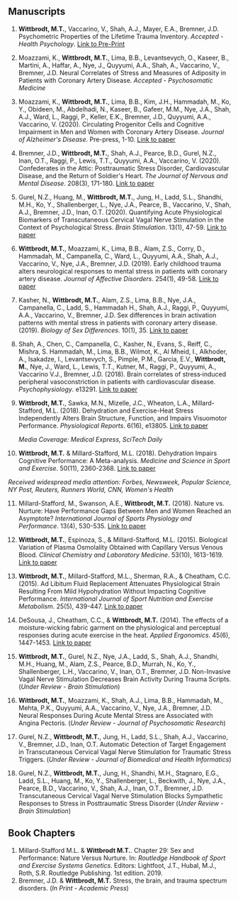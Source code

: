 ## Manuscripts

1. **Wittbrodt, M.T.**, Vaccarino, V., Shah, A.J., Mayer, E.A., Bremner, J.D. Psychometric Properties of the Lifetime Trauma Inventory. *Accepted - Health Psychology*. [Link to Pre-Print](https://drive.google.com/file/d/13RXRNTFKPfBHfOZQpNwxZgMQwOFT225w/view?usp=sharing)

2. Moazzami, K., **Wittbrodt, M.T.**, Lima, B.B., Levantsevych, O., Kaseer, B., Martini, A., Haffar, A., Nye, J., Quyyumi, A.A., Shah, A., Vaccarino, V., Bremner, J.D. Neural Correlates of Stress and Measures of Adiposity in Patients with Coronary Artery Disease.  *Accepted - Psychosomatic Medicine*

3. Moazzami, K., **Wittbrodt, M.T.**, Lima, B.B., Kim, J.H., Hammadah, M., Ko, Y., Obideen, M., Abdelhadi, N., Kaseer, B., Gafeer, M.M., Nye, J.A., Shah, A.J., Ward, L., Raggi, P., Keller, E.K., Bremner, J.D., Quyyumi, A.A., Vaccarino, V. (2020). Circulating Progenitor Cells and Cognitive Impairment in Men and Women with Coronary Artery Disease. *Journal of Alzheimer's Disease*. Pre-press, 1-10. [Link to paper](https://content.iospress.com/articles/journal-of-alzheimers-disease/jad191063) 

4. Bremner, J.D., **Wittbrodt, M.T.**, Shah, A.J., Pearce, B.D., Gurel, N.Z., Inan, O.T., Raggi, P., Lewis, T.T., Quyyumi, A.A., Vaccarino, V. (2020). Confederates in the Attic: Posttraumatic Stress Disorder, Cardiovascular Disease, and the Return of Soldier's Heart. *The Journal of Nervous and Mental Disease*. 208(3), 171-180. [Link to paper](https://drive.google.com/file/d/1jpxWTNSlcro2I2z-2fyAi68pkjAhMxbM/view?usp=sharing)

5. Gurel, N.Z., Huang, M., **Wittbrodt, M.T.**, Jung, H., Ladd, S.L., Shandhi, M.H., Ko, Y., Shallenberger, L., Nye, J.A., Pearce, B., Vaccarino, V., Shah, A.J., Bremner, J.D., Inan, O.T. (2020). Quantifying Acute Physiological Biomarkers of Transcutaneous Cervical Vagal Nerve Stimulation in the Context of Psychological Stress. *Brain Stimulation*. 13(1), 47-59.  [Link to paper](https://drive.google.com/file/d/16smZCp1UY_teDI6kHHXnoSjllB8RAZVe/view?usp=sharing)

6. **Wittbrodt, M.T.**, Moazzami, K., Lima, B.B., Alam, Z.S., Corry, D., Hammadah, M., Campanella, C., Ward, L., Quyyumi, A.A., Shah, A.J., Vaccarino, V., Nye, J.A., Bremner, J.D. (2019). Early childhood trauma alters neurological responses to mental stress in patients with coronary artery disease. *Journal of Affective Disorders*. 254(1), 49-58. [Link to paper](https://drive.google.com/file/d/1tteilQGUksu5lUcZdJ6dl7Hx_32AAZBT/view?usp=sharing)

7. Kasher, N., **Wittbrodt, M.T.**, Alam, Z.S., Lima, B.B., Nye, J.A., Campanella, C., Ladd, S., Hammadah H., Shah, A.J., Raggi, P., Quyyumi, A.A., Vaccarino, V., Bremner, J.D. Sex differences in brain activation patterns with mental stress in patients with coronary artery disease. (2019). *Biology of Sex Differences*. 10(1), 35. [Link to paper](https://drive.google.com/file/d/1fGCTbFeHXXnubMI0U4k37t3poGQOY4R-/view?usp=sharing)

8. Shah, A., Chen, C., Campanella, C., Kasher, N., Evans, S., Reiff, C., Mishra, S. Hammadah, M., Lima, B.B., Wilmot, K., Al Mheid, I., Alkhoder, A., Isakadze, I., Levantsevych, S., Pimple, P.M., Garcia, E.V., **Wittbrodt, M.**, Nye, J., Ward, L., Lewis, T.T., Kutner, M., Raggi, P., Quyyumi, A., Vaccarino V.J., Bremner, J.D. (2018). Brain correlates of stress‐induced peripheral vasoconstriction in patients with cardiovascular disease. *Psychophysiology*. e13291. [Link to paper](https://drive.google.com/file/d/1VJi1Wzqsny9mWaqvqATaRk3Cx4v6nImH/view?usp=sharing)

9. **Wittbrodt, M.T.**, Sawka, M.N., Mizelle, J.C., Wheaton, L.A., Millard-Stafford, M.L. (2018). Dehydration and Exercise-Heat Stress Independently Alters Brain Structure, Function, and Impairs Visuomotor Performance. *Physiological Reports*. 6(16), e13805.  [Link to paper](https://drive.google.com/file/d/1RQgkJ3LRMIkVT58gvkN9OIk37cSDkc5Z/view?usp=sharing)

   *Media Coverage: Medical Express, SciTech Daily*

10. **Wittbrodt, M.T.** & Millard-Stafford, M.L. (2018). Dehydration Impairs Cognitive Performance: A Meta-analysis. *Medicine and Science in Sport and Exercise*. 50(11), 2360-2368. [Link to paper](https://drive.google.com/file/d/1M6uiMHywNEgXDo_psLFlEK01VynqPAmr/view?usp=sharing)

   *Received widespread media attention: Forbes, Newsweek, Popular Science, NY Post, Reuters, Runners World, CNN, Women's Health*

11. Millard-Stafford, M., Swanson, A.E., **Wittbrodt, M.T.** (2018). Nature vs. Nurture: Have Performance Gaps Between Men and Women Reached an Asymptote? *International Journal of Sports Physiology and Performance*. 13(4), 530-535. [Link to paper](https://drive.google.com/file/d/1zY3dKo8NiPhrDbGdzCoCbTWbSho4UXpV/view?usp=sharing)

12. **Wittbrodt, M.T.**, Espinoza, S., & Millard-Stafford, M.L. (2015). Biological Variation of Plasma Osmolality Obtained with Capillary Versus Venous Blood. *Clinical Chemistry and Laboratory Medicine*. 53(10), 1613-1619. [Link to paper](https://drive.google.com/file/d/0B94I738dTvqsQnVVZU1ZMkdCQTA/view?usp=sharing)

13. **Wittbrodt, M.T.**, Millard-Stafford, M.L., Sherman, R.A., & Cheatham, C.C. (2015). Ad Libitum Fluid Replacement Attenuates Physiological Strain Resulting From Mild Hypohydration Without Impacting Cognitive Performance. *International Journal of Sport Nutrition and Exercise Metabolism*. 25(5), 439-447. [Link to paper](https://drive.google.com/file/d/0B94I738dTvqsdERaeDBUdkVBMDg/view?usp=sharing)

14. DeSousa, J., Cheatham, C.C., & **Wittbrodt, M.T.** (2014). The effects of a moisture-wicking fabric garment on the physiological and perceptual responses during acute exercise in the heat. *Applied Ergonomics*. 45(6), 1447-1453. [Link to paper](https://drive.google.com/file/d/0B94I738dTvqsRHhZb2VGYlo1X1U/view?usp=sharing)

15. **Wittbrodt, M.T.**, Gurel, N.Z., Nye, J.A., Ladd, S., Shah, A.J., Shandhi, M.H., Huang, M., Alam, Z.S., Pearce, B.D., Murrah, N., Ko, Y., Shallenberger, L.H., Vaccarino, V., Inan, O.T., Bremner, J.D. Non-Invasive Vagal Nerve Stimulation Decreases Brain Activity During Trauma Scripts. (*Under Review - Brain Stimulation*)

16. **Wittbrodt, M.T.**, Moazzami, K., Shah, A.J., Lima, B.B., Hammadah, M., Mehta, P.K., Quyyumi, A.A., Vaccarino, V., Nye, J.A., Bremner, J.D.	Neural Responses During Acute Mental Stress are Associated with Angina Pectoris. (*Under Review - Journal of Psychosomatic Research*)

17. Gurel, N.Z., **Wittbrodt, M.T.**, Jung, H., Ladd, S.L., Shah, A.J., Vaccarino, V., Bremner, J.D., Inan, O.T. Automatic Detection of Target Engagement in Transcutaneous Cervical Vagal Nerve Stimulation for Traumatic Stress Triggers. (*Under Review - Journal of Biomedical and Health Informatics*)

18. Gurel, N.Z., **Wittbrodt, M.T.**, Jung, H., Shandhi, M.H., Stagnaro, E.G., Ladd, S.L., Huang, M., Ko, Y., Shallenberger, L., Beckwith, J., Nye, J.A., Pearce, B.D., Vaccarino, V., Shah, A.J., Inan, O.T., Bremner, J.D. Transcutaneous Cervical Vagal Nerve Stimulation Blocks Sympathetic Responses to Stress in Posttraumatic Stress Disorder (*Under Review - Brain Stimulation*)

## Book Chapters

1. Millard-Stafford M.L. & **Wittbrodt M.T.**. Chapter 29: Sex and Performance: Nature Versus Nurture. In: *Routledge Handbook of Sport and Exercise Systems Genetics*. Editors: Lightfoot, J.T., Hubal, M.J., Roth, S.R. Routledge Publishing. 1st edition. 2019.
2. Bremner, J.D. \& **Wittbrodt, M.T.** Stress, the brain, and trauma spectrum disorders. (*In Print - Academic Press*)
